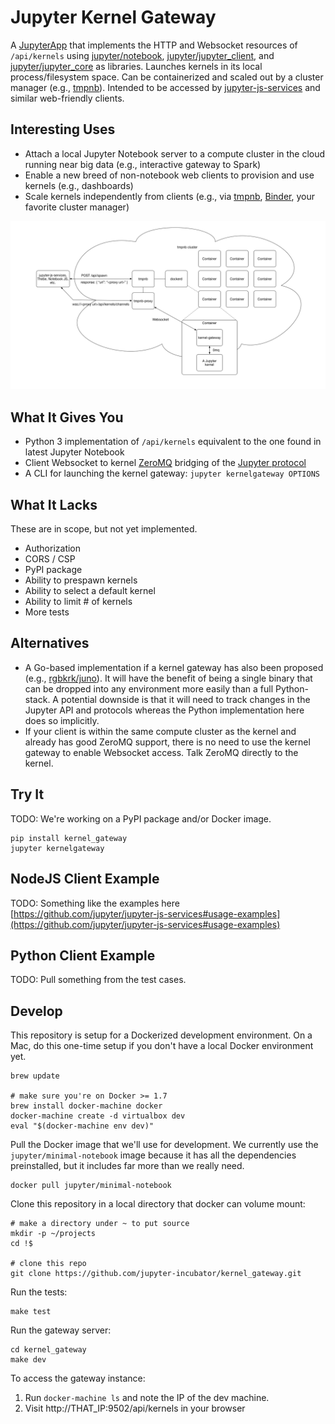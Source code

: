 # Jupyter Kernel Gateway

A [JupyterApp](https://github.com/jupyter/jupyter_core/blob/master/jupyter_core/application.py) that implements the HTTP and Websocket resources of `/api/kernels` using [jupyter/notebook](https://github.com/jupyter/notebook), [jupyter/jupyter_client](https://github.com/jupyter/jupyter_client), and [jupyter/jupyter_core](https://github.com/jupyter/jupyter_core) as libraries. Launches kernels in its local process/filesystem space. Can be containerized and scaled out by a cluster manager (e.g., [tmpnb](https://github.com/juputer/tmpnb)). Intended to be accessed by [jupyter-js-services](https://github.com/jupyter/jupyter-js-services) and similar web-friendly clients.

## Interesting Uses

* Attach a local Jupyter Notebook server to a compute cluster in the cloud running near big data (e.g., interactive gateway to Spark)
* Enable a new breed of non-notebook web clients to provision and use kernels (e.g., dashboards)
* Scale kernels independently from clients (e.g., via [tmpnb](https://github.com/jupyter/tmpnb), [Binder](https://mybinder.org), your favorite cluster manager)

![Example diagram of how tmpnb might deploy kernel gateway + kernel containers](etc/tmpnb_kernel_gateway.png)

## What It Gives You

* Python 3 implementation of `/api/kernels` equivalent to the one found in latest Jupyter Notebook
* Client Websocket to kernel [ZeroMQ](http://zeromq.org/) bridging of the [Jupyter protocol](http://jupyter-client.readthedocs.org/en/latest/messaging.html)
* A CLI for launching the kernel gateway: `jupyter kernelgateway OPTIONS`

## What It Lacks

These are in scope, but not yet implemented.

* Authorization
* CORS / CSP
* PyPI package
* Ability to prespawn kernels
* Ability to select a default kernel
* Ability to limit # of kernels
* More tests

## Alternatives

* A Go-based implementation if a kernel gateway has also been proposed (e.g., [rgbkrk/juno](https://github.com/rgbkrk/juno)). It will have the benefit of being a single binary that can be dropped into any environment more easily than a full Python-stack. A potential downside is that it will need to track changes in the Jupyter API and protocols whereas the Python implementation here does so implicitly.
* If your client is within the same compute cluster as the kernel and already has good ZeroMQ support, there is no need to use the kernel gateway to enable Websocket access. Talk ZeroMQ directly to the kernel.

## Try It

TODO: We're working on a PyPI package and/or Docker image.

```
pip install kernel_gateway
jupyter kernelgateway
```

## NodeJS Client Example

TODO: Something like the examples here [https://github.com/jupyter/jupyter-js-services#usage-examples](https://github.com/jupyter/jupyter-js-services#usage-examples)

## Python Client Example

TODO: Pull something from the test cases.

## Develop

This repository is setup for a Dockerized development environment. On a Mac, do this one-time setup if you don't have a local Docker environment yet.

```
brew update

# make sure you're on Docker >= 1.7
brew install docker-machine docker
docker-machine create -d virtualbox dev
eval "$(docker-machine env dev)"
```

Pull the Docker image that we'll use for development. We currently use the `jupyter/minimal-notebook` image because it has all the dependencies preinstalled, but it includes far more than we really need.

```
docker pull jupyter/minimal-notebook
```

Clone this repository in a local directory that docker can volume mount:

```
# make a directory under ~ to put source
mkdir -p ~/projects
cd !$

# clone this repo
git clone https://github.com/jupyter-incubator/kernel_gateway.git
```

Run the tests:

```
make test
```

Run the gateway server:

```
cd kernel_gateway
make dev
```

To access the gateway instance:

1. Run `docker-machine ls` and note the IP of the dev machine.
2. Visit http://THAT_IP:9502/api/kernels in your browser
